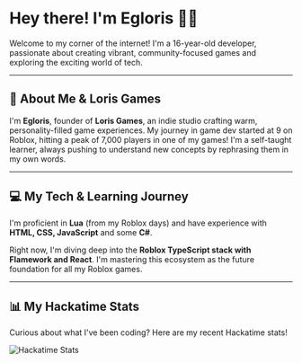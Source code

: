 # Hey there! I'm Egloris 👋✨

Welcome to my corner of the internet! I'm a 16-year-old developer, passionate about creating vibrant, community-focused games and exploring the exciting world of tech.

---

## 🐾 About Me & Loris Games

I'm **Egloris**, founder of **Loris Games**, an indie studio crafting warm, personality-filled game experiences. My journey in game dev started at 9 on Roblox, hitting a peak of 7,000 players in one of my games! I'm a self-taught learner, always pushing to understand new concepts by rephrasing them in my own words.

---


## 💻 My Tech & Learning Journey

I'm proficient in **Lua** (from my Roblox days) and have experience with **HTML, CSS, JavaScript** and some **C#**.

Right now, I'm diving deep into the **Roblox TypeScript stack with Flamework and React**. I'm mastering this ecosystem as the future foundation for all my Roblox games.

---

## 📊 My Hackatime Stats

Curious about what I've been coding? Here are my recent Hackatime stats!

![Hackatime Stats](https://github-readme-stats.hackclub.dev/api/wakatime?username=14669&api_domain=hackatime.hackclub.com&&custom_title=Hackatime+Stats&layout=compact&cache_seconds=0&langs_count=8&theme=github_dark_dimmed)
